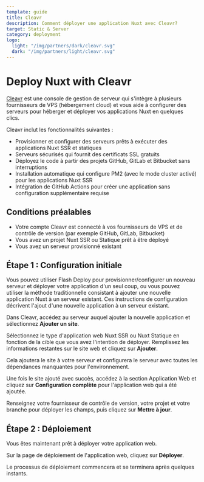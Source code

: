 ```yaml
---
template: guide
title: Cleavr
description: Comment déployer une application Nuxt avec Cleavr?
target: Static & Server
category: deployment
logo:
  light: "/img/partners/dark/cleavr.svg"
  dark: "/img/partners/light/cleavr.svg"
---
```


# Deploy Nuxt with Cleavr

[Cleavr](https://cleavr.io) est une console de gestion de serveur qui s'intègre à plusieurs fournisseurs de VPS (hébergement cloud) et vous aide à configurer des serveurs pour héberger et déployer vos applications Nuxt en quelques clics.

Cleavr inclut les fonctionnalités suivantes :

- Provisionner et configurer des serveurs prêts à exécuter des applications Nuxt SSR et statiques
- Serveurs sécurisés qui fournit des certificats SSL gratuits
- Déployez le code à partir des projets GitHub, GitLab et Bitbucket sans interruptions
- Installation automatique qui configure PM2 (avec le mode cluster activé) pour les applications Nuxt SSR
- Intégration de GitHub Actions pour créer une application sans configuration supplémentaire requise

## Conditions préalables

- Votre compte Cleavr est connecté à vos fournisseurs de VPS et de contrôle de version (par exemple GitHub, GitLab, Bitbucket)
- Vous avez un projet Nuxt SSR ou Statique prêt à être déployé
- Vous avez un serveur provisionné existant

## Étape 1 : Configuration initiale

Vous pouvez utiliser Flash Deploy pour provisionner/configurer un nouveau serveur et déployer votre application d'un seul coup, ou vous pouvez utiliser la méthode traditionnelle consistant à ajouter une nouvelle application Nuxt à un serveur existant. Ces instructions de configuration décrivent l'ajout d'une nouvelle application à un serveur existant.

Dans Cleavr, accédez au serveur auquel ajouter la nouvelle application et sélectionnez **Ajouter un site**.

Sélectionnez le type d'application web Nuxt SSR ou Nuxt Statique en fonction de la cible que vous avez l'intention de déployer. Remplissez les informations restantes sur le site web et cliquez sur **Ajouter**.

Cela ajoutera le site à votre serveur et configurera le serveur avec toutes les dépendances manquantes pour l'environnement.

Une fois le site ajouté avec succès, accédez à la section Application Web et cliquez sur **Configuration complète** pour l'application web qui a été ajoutée.

Renseignez votre fournisseur de contrôle de version, votre projet et votre branche pour déployer les champs, puis cliquez sur **Mettre à jour**.

## Étape 2 : Déploiement

Vous êtes maintenant prêt à déployer votre application web.

Sur la page de déploiement de l'application web, cliquez sur **Déployer**.

Le processus de déploiement commencera et se terminera après quelques instants.
